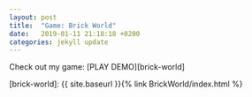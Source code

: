 ```yaml
---
layout: post
title:  "Game: Brick World"
date:   2019-01-11 21:18:18 +0200
categories: jekyll update
---
```


Check out my game:
[PLAY DEMO][brick-world]

[brick-world]: {{ site.baseurl }}{% link BrickWorld/index.html %}
